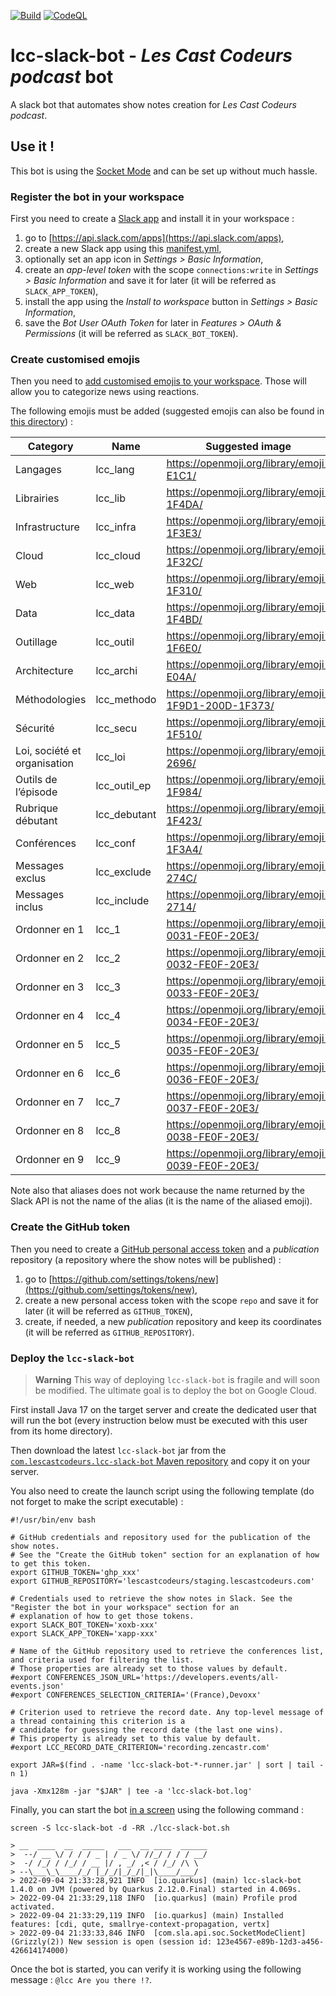[![Build](https://github.com/lescastcodeurs/lcc-slack-bot/workflows/Build/badge.svg)](https://github.com/lescastcodeurs/lcc-slack-bot/actions)
[![CodeQL](https://github.com/lescastcodeurs/lcc-slack-bot/workflows/CodeQL/badge.svg)](https://github.com/lescastcodeurs/lcc-slack-bot/actions)

# lcc-slack-bot - _Les Cast Codeurs podcast_ bot

A slack bot that automates show notes creation for _Les Cast Codeurs podcast_.

## Use it !

This bot is using the [Socket Mode](https://api.slack.com/apis/connections/socket) and can be set up
without much hassle.

### Register the bot in your workspace

First you need to create a [Slack app](https://api.slack.com/start) and install it in your workspace :

1. go to [https://api.slack.com/apps](https://api.slack.com/apps),
2. create a new Slack app using this [manifest.yml](/src/main/slack/manifest.yml),
3. optionally set an app icon in _Settings > Basic Information_,
4. create an _app-level token_ with the scope `connections:write` in _Settings > Basic Information_ and save it for
   later (it will be referred as `SLACK_APP_TOKEN`),
5. install the app using the _Install to workspace_ button in _Settings > Basic Information_,
6. save the _Bot User OAuth Token_ for later in _Features > OAuth & Permissions_ (it will be referred
   as `SLACK_BOT_TOKEN`).

### Create customised emojis

Then you need to
[add customised emojis to your workspace](https://slack.com/intl/fr-fr/help/articles/206870177-Ajouter-un-%C3%A9moji-personnalis%C3%A9-et-des-alias-dans-votre-espace-de-travail).
Those will allow you to categorize news using reactions.

The following emojis must be added (suggested emojis can also be found in [this directory](/emojis)) :

| Category                     | Name         | Suggested image                                      |
|------------------------------|--------------|------------------------------------------------------|
| Langages                     | lcc_lang     | https://openmoji.org/library/emoji-E1C1/             |
| Librairies                   | lcc_lib      | https://openmoji.org/library/emoji-1F4DA/            |
| Infrastructure               | lcc_infra    | https://openmoji.org/library/emoji-1F3E3/            |
| Cloud                        | lcc_cloud    | https://openmoji.org/library/emoji-1F32C/            |
| Web                          | lcc_web      | https://openmoji.org/library/emoji-1F310/            |
| Data                         | lcc_data     | https://openmoji.org/library/emoji-1F4BD/            |
| Outillage                    | lcc_outil    | https://openmoji.org/library/emoji-1F6E0/            |
| Architecture                 | lcc_archi    | https://openmoji.org/library/emoji-E04A/             |
| Méthodologies                | lcc_methodo  | https://openmoji.org/library/emoji-1F9D1-200D-1F373/ |
| Sécurité                     | lcc_secu     | https://openmoji.org/library/emoji-1F510/            |
| Loi, société et organisation | lcc_loi      | https://openmoji.org/library/emoji-2696/             |
| Outils de l’épisode          | lcc_outil_ep | https://openmoji.org/library/emoji-1F984/            |
| Rubrique débutant            | lcc_debutant | https://openmoji.org/library/emoji-1F423/            |
| Conférences                  | lcc_conf     | https://openmoji.org/library/emoji-1F3A4/            |
| Messages exclus              | lcc_exclude  | https://openmoji.org/library/emoji-274C/             |
| Messages inclus              | lcc_include  | https://openmoji.org/library/emoji-2714/             |
| Ordonner en 1                | lcc_1        | https://openmoji.org/library/emoji-0031-FE0F-20E3/   |
| Ordonner en 2                | lcc_2        | https://openmoji.org/library/emoji-0032-FE0F-20E3/   |
| Ordonner en 3                | lcc_3        | https://openmoji.org/library/emoji-0033-FE0F-20E3/   |
| Ordonner en 4                | lcc_4        | https://openmoji.org/library/emoji-0034-FE0F-20E3/   |
| Ordonner en 5                | lcc_5        | https://openmoji.org/library/emoji-0035-FE0F-20E3/   |
| Ordonner en 6                | lcc_6        | https://openmoji.org/library/emoji-0036-FE0F-20E3/   |
| Ordonner en 7                | lcc_7        | https://openmoji.org/library/emoji-0037-FE0F-20E3/   |
| Ordonner en 8                | lcc_8        | https://openmoji.org/library/emoji-0038-FE0F-20E3/   |
| Ordonner en 9                | lcc_9        | https://openmoji.org/library/emoji-0039-FE0F-20E3/   |

Note also that aliases does not work because the name returned by the Slack API is not the name of the alias (it is the
name of the aliased emoji).

### Create the GitHub token

Then you need to create a
[GitHub personal access token](https://docs.github.com/en/authentication/keeping-your-account-and-data-secure/creating-a-personal-access-token)
and a _publication_ repository (a repository where the show notes will be published) :

1. go to [https://github.com/settings/tokens/new](https://github.com/settings/tokens/new),
2. create a new personal access token with the scope `repo` and save it for later (it will be referred
   as `GITHUB_TOKEN`),
3. create, if needed, a new _publication_ repository and keep its coordinates (it will be referred
   as `GITHUB_REPOSITORY`).

### Deploy the `lcc-slack-bot`

> **Warning**
> This way of deploying `lcc-slack-bot` is fragile and will soon be modified. The ultimate goal is to deploy the bot on
> Google Cloud.

First install Java 17 on the target server and create the dedicated user that will run the bot (every instruction
below must be executed with this user from its home directory).

Then download the latest `lcc-slack-bot` jar from
the [`com.lescastcodeurs.lcc-slack-bot` Maven repository](https://github.com/orgs/lescastcodeurs/packages?repo_name=lcc-slack-bot)
and copy it on your server.

You also need to create the launch script using the following template (do not forget to make the script executable) :

```shell
#!/usr/bin/env bash

# GitHub credentials and repository used for the publication of the show notes.
# See the "Create the GitHub token" section for an explanation of how to get this token.
export GITHUB_TOKEN='ghp_xxx'
export GITHUB_REPOSITORY='lescastcodeurs/staging.lescastcodeurs.com'

# Credentials used to retrieve the show notes in Slack. See the "Register the bot in your workspace" section for an
# explanation of how to get those tokens.
export SLACK_BOT_TOKEN='xoxb-xxx'
export SLACK_APP_TOKEN='xapp-xxx'

# Name of the GitHub repository used to retrieve the conferences list, and criteria used for filtering the list.
# Those properties are already set to those values by default.
#export CONFERENCES_JSON_URL='https://developers.events/all-events.json'
#export CONFERENCES_SELECTION_CRITERIA='(France),Devoxx'

# Criterion used to retrieve the record date. Any top-level message of a thread containing this criterion is a
# candidate for guessing the record date (the last one wins).
# This property is already set to this value by default.
#export LCC_RECORD_DATE_CRITERION='recording.zencastr.com'

export JAR=$(find . -name 'lcc-slack-bot-*-runner.jar' | sort | tail -n 1)

java -Xmx128m -jar "$JAR" | tee -a 'lcc-slack-bot.log'
```

Finally, you can start the bot [in a screen](https://linux.die.net/man/1/screen) using the following command :

```shell
screen -S lcc-slack-bot -d -RR ./lcc-slack-bot.sh

> __  ____  __  _____   ___  __ ____  ______
>  --/ __ \/ / / / _ | / _ \/ //_/ / / / __/
>  -/ /_/ / /_/ / __ |/ , _/ ,< / /_/ /\ \
> --\___\_\____/_/ |_/_/|_/_/|_|\____/___/
> 2022-09-04 21:33:28,921 INFO  [io.quarkus] (main) lcc-slack-bot 1.4.0 on JVM (powered by Quarkus 2.12.0.Final) started in 4.069s.
> 2022-09-04 21:33:29,118 INFO  [io.quarkus] (main) Profile prod activated.
> 2022-09-04 21:33:29,119 INFO  [io.quarkus] (main) Installed features: [cdi, qute, smallrye-context-propagation, vertx]
> 2022-09-04 21:33:33,846 INFO  [com.sla.api.soc.SocketModeClient] (Grizzly(2)) New session is open (session id: 123e4567-e89b-12d3-a456-426614174000)
```

Once the bot is started, you can verify it is working using the following message : `@lcc Are you there !?`.
